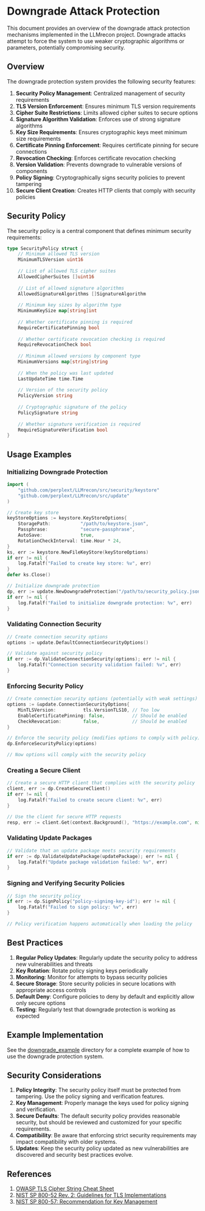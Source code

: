 # Downgrade Attack Protection

This document provides an overview of the downgrade attack protection mechanisms implemented in the LLMrecon project. Downgrade attacks attempt to force the system to use weaker cryptographic algorithms or parameters, potentially compromising security.

## Overview

The downgrade protection system provides the following security features:

1. **Security Policy Management**: Centralized management of security requirements
2. **TLS Version Enforcement**: Ensures minimum TLS version requirements
3. **Cipher Suite Restrictions**: Limits allowed cipher suites to secure options
4. **Signature Algorithm Validation**: Enforces use of strong signature algorithms
5. **Key Size Requirements**: Ensures cryptographic keys meet minimum size requirements
6. **Certificate Pinning Enforcement**: Requires certificate pinning for secure connections
7. **Revocation Checking**: Enforces certificate revocation checking
8. **Version Validation**: Prevents downgrade to vulnerable versions of components
9. **Policy Signing**: Cryptographically signs security policies to prevent tampering
10. **Secure Client Creation**: Creates HTTP clients that comply with security policies

## Security Policy

The security policy is a central component that defines minimum security requirements:

```go
type SecurityPolicy struct {
    // Minimum allowed TLS version
    MinimumTLSVersion uint16
    
    // List of allowed TLS cipher suites
    AllowedCipherSuites []uint16
    
    // List of allowed signature algorithms
    AllowedSignatureAlgorithms []SignatureAlgorithm
    
    // Minimum key sizes by algorithm type
    MinimumKeySize map[string]int
    
    // Whether certificate pinning is required
    RequireCertificatePinning bool
    
    // Whether certificate revocation checking is required
    RequireRevocationCheck bool
    
    // Minimum allowed versions by component type
    MinimumVersions map[string]string
    
    // When the policy was last updated
    LastUpdateTime time.Time
    
    // Version of the security policy
    PolicyVersion string
    
    // Cryptographic signature of the policy
    PolicySignature string
    
    // Whether signature verification is required
    RequireSignatureVerification bool
}
```

## Usage Examples

### Initializing Downgrade Protection

```go
import (
    "github.com/perplext/LLMrecon/src/security/keystore"
    "github.com/perplext/LLMrecon/src/update"
)

// Create key store
keyStoreOptions := keystore.KeyStoreOptions{
    StoragePath:           "/path/to/keystore.json",
    Passphrase:            "secure-passphrase",
    AutoSave:              true,
    RotationCheckInterval: time.Hour * 24,
}
ks, err := keystore.NewFileKeyStore(keyStoreOptions)
if err != nil {
    log.Fatalf("Failed to create key store: %v", err)
}
defer ks.Close()

// Initialize downgrade protection
dp, err := update.NewDowngradeProtection("/path/to/security_policy.json", ks)
if err != nil {
    log.Fatalf("Failed to initialize downgrade protection: %v", err)
}
```

### Validating Connection Security

```go
// Create connection security options
options := update.DefaultConnectionSecurityOptions()

// Validate against security policy
if err := dp.ValidateConnectionSecurity(options); err != nil {
    log.Fatalf("Connection security validation failed: %v", err)
}
```

### Enforcing Security Policy

```go
// Create connection security options (potentially with weak settings)
options := &update.ConnectionSecurityOptions{
    MinTLSVersion:          tls.VersionTLS10, // Too low
    EnableCertificatePinning: false,          // Should be enabled
    CheckRevocation:        false,            // Should be enabled
}

// Enforce the security policy (modifies options to comply with policy)
dp.EnforceSecurityPolicy(options)

// Now options will comply with the security policy
```

### Creating a Secure Client

```go
// Create a secure HTTP client that complies with the security policy
client, err := dp.CreateSecureClient()
if err != nil {
    log.Fatalf("Failed to create secure client: %v", err)
}

// Use the client for secure HTTP requests
resp, err := client.Get(context.Background(), "https://example.com", nil)
```

### Validating Update Packages

```go
// Validate that an update package meets security requirements
if err := dp.ValidateUpdatePackage(updatePackage); err != nil {
    log.Fatalf("Update package validation failed: %v", err)
}
```

### Signing and Verifying Security Policies

```go
// Sign the security policy
if err := dp.SignPolicy("policy-signing-key-id"); err != nil {
    log.Fatalf("Failed to sign policy: %v", err)
}

// Policy verification happens automatically when loading the policy
```

## Best Practices

1. **Regular Policy Updates**: Regularly update the security policy to address new vulnerabilities and threats
2. **Key Rotation**: Rotate policy signing keys periodically
3. **Monitoring**: Monitor for attempts to bypass security policies
4. **Secure Storage**: Store security policies in secure locations with appropriate access controls
5. **Default Deny**: Configure policies to deny by default and explicitly allow only secure options
6. **Testing**: Regularly test that downgrade protection is working as expected

## Example Implementation

See the [downgrade_example](downgrade_example/main.go) directory for a complete example of how to use the downgrade protection system.

## Security Considerations

1. **Policy Integrity**: The security policy itself must be protected from tampering. Use the policy signing and verification features.
2. **Key Management**: Properly manage the keys used for policy signing and verification.
3. **Secure Defaults**: The default security policy provides reasonable security, but should be reviewed and customized for your specific requirements.
4. **Compatibility**: Be aware that enforcing strict security requirements may impact compatibility with older systems.
5. **Updates**: Keep the security policy updated as new vulnerabilities are discovered and security best practices evolve.

## References

1. [OWASP TLS Cipher String Cheat Sheet](https://cheatsheetseries.owasp.org/cheatsheets/TLS_Cipher_String_Cheat_Sheet.html)
2. [NIST SP 800-52 Rev. 2: Guidelines for TLS Implementations](https://nvlpubs.nist.gov/nistpubs/SpecialPublications/NIST.SP.800-52r2.pdf)
3. [NIST SP 800-57: Recommendation for Key Management](https://nvlpubs.nist.gov/nistpubs/SpecialPublications/NIST.SP.800-57pt1r5.pdf)
